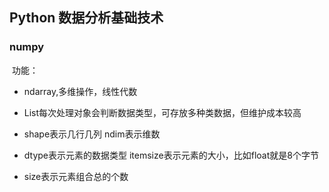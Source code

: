 ## Python 数据分析基础技术

### numpy

​	功能：

*  ndarray,多维操作，线性代数

* List每次处理对象会判断数据类型，可存放多种类数据，但维护成本较高

* shape表示几行几列 ndim表示维数

* dtype表示元素的数据类型 itemsize表示元素的大小，比如float就是8个字节 

* size表示元素组合总的个数



